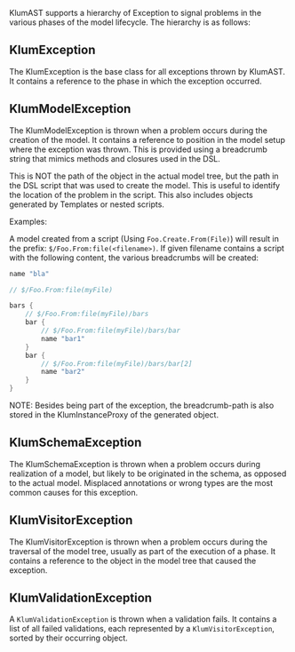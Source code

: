 KlumAST supports a hierarchy of Exception to signal problems in the various phases of the model lifecycle. The hierarchy is as follows:

## KlumException

The KlumException is the base class for all exceptions thrown by KlumAST. It contains a reference to the phase in which the exception occurred.

## KlumModelException

The KlumModelException is thrown when a problem occurs during the creation of the model. It contains a reference to position in the model setup where the exception was thrown. This is provided using a breadcrumb string that mimics methods and closures used in the DSL.

This is NOT the path of the object in the actual model tree, but the path in the DSL script that was used to create the model. This is useful to identify the location of the problem in the script. This also includes objects generated by Templates or nested scripts.

Examples:

A model created from a script (Using `Foo.Create.From(File)`) will result in the prefix: `$/Foo.From:file(<filename>)`. If given filename contains a script with the following content, the various breadcrumbs will be created:

```groovy
name "bla"

// $/Foo.From:file(myFile)

bars {
    // $/Foo.From:file(myFile)/bars
    bar {
        // $/Foo.From:file(myFile)/bars/bar
        name "bar1"
    }
    bar {
        // $/Foo.From:file(myFile)/bars/bar[2]
        name "bar2"
    }
}
```

NOTE: Besides being part of the exception, the breadcrumb-path is also stored in the KlumInstanceProxy of the generated object. 

## KlumSchemaException

The KlumSchemaException is thrown when a problem occurs during realization of a model, but likely to be originated in the schema, as opposed to the actual model. Misplaced annotations or wrong types are the most common causes for this exception.

## KlumVisitorException

The KlumVisitorException is thrown when a problem occurs during the traversal of the model tree, usually as part of the execution of a phase. It contains a reference to the object in the model tree that caused the exception.


## KlumValidationException

A `KlumValidationException` is thrown when a validation fails. It contains a list of all failed validations, each represented by a `KlumVisitorException`, sorted by their occurring object.
